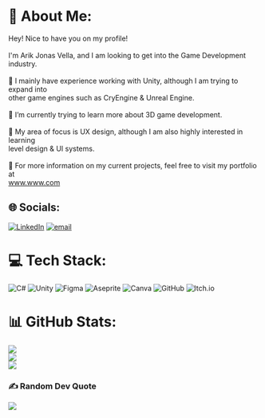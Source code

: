 # 💫 About Me:
Hey! Nice to have you on my profile!<br><br>I'm Arik Jonas Vella, and I am looking to get into the Game Development industry.<br><br>🔭 I mainly have experience working with Unity, although I am trying to expand into<br>other game engines such as CryEngine & Unreal Engine.<br><br>🌱 I’m currently trying to learn more about 3D game development.<br><br>🤝 My area of focus is UX design, although I am also highly interested in learning<br>level design & UI systems.<br><br>💬 For more information on my current projects, feel free to visit my portfolio at<br>www.www.com


## 🌐 Socials:
[![LinkedIn](https://img.shields.io/badge/LinkedIn-%230077B5.svg?logo=linkedin&logoColor=white)](https://linkedin.com/in/https://www.linkedin.com/in/arik-jonas-vella-2b7443222/) [![email](https://img.shields.io/badge/Email-D14836?logo=gmail&logoColor=white)](mailto:arikjvella@gmail.com) 

# 💻 Tech Stack:
![C#](https://img.shields.io/badge/c%23-%23239120.svg?style=for-the-badge&logo=csharp&logoColor=white) ![Unity](https://img.shields.io/badge/unity-%23000000.svg?style=for-the-badge&logo=unity&logoColor=white) ![Figma](https://img.shields.io/badge/figma-%23F24E1E.svg?style=for-the-badge&logo=figma&logoColor=white) ![Aseprite](https://img.shields.io/badge/Aseprite-FFFFFF?style=for-the-badge&logo=Aseprite&logoColor=#7D929E) ![Canva](https://img.shields.io/badge/Canva-%2300C4CC.svg?style=for-the-badge&logo=Canva&logoColor=white) ![GitHub](https://img.shields.io/badge/github-%23121011.svg?style=for-the-badge&logo=github&logoColor=white) ![Itch.io](https://img.shields.io/badge/Itch-%23FF0B34.svg?style=for-the-badge&logo=Itch.io&logoColor=white)
# 📊 GitHub Stats:
![](https://github-readme-stats.vercel.app/api?username=ArikJVella&theme=vision-friendly-dark&hide_border=false&include_all_commits=true&count_private=false)<br/>
![](https://nirzak-streak-stats.vercel.app/?user=ArikJVella&theme=vision-friendly-dark&hide_border=false)<br/>
![](https://github-readme-stats.vercel.app/api/top-langs/?username=ArikJVella&theme=vision-friendly-dark&hide_border=false&include_all_commits=true&count_private=false&layout=compact)

### ✍️ Random Dev Quote
![](https://quotes-github-readme.vercel.app/api?type=vetical&theme=gruvbox)

<!-- Proudly created with GPRM ( https://gprm.itsvg.in ) -->
